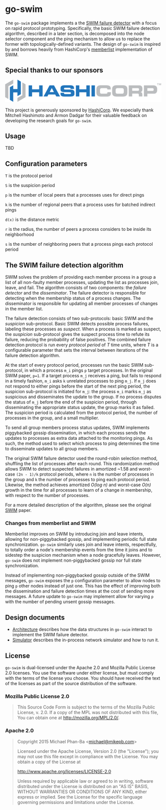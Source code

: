 # go-swim

The `go-swim` package implements a the [SWIM failure detector][swim] with a focus on rapid protocol prototyping. Specifically, the basic SWIM failure detection algorithm, described in a later section, is decomposed into the node selector component and the ping mechanism to allow us to replace the former with topologically-defined variants. The design of `go-swim` is inspired by and borrows heavily from HashiCorp's [memberlist][] implementation of SWIM.


## Special thanks to our sponsors

![HashiCorp](docs/hashicorp_logo.png)

This project is generously sponsored by [HashiCorp][hashicorp]. We especially thank Mitchell Hashimoto and Armon Dadgar for their valuable feedback on developing the research goals for `go-swim`.

## Usage

TBD


## Configuration parameters

`T` is the protocol period

`S` is the suspicion period

`p` is the number of local peers that a processes uses for direct pings

`k` is the number of regional peers that a process uses for batched indirect pings

`d(x)` is the distance metric

`r` is the radius, the number of peers a process considers to be inside its neighborhood

`s` is the number of neighboring peers that a process pings each protocol period


## The SWIM failure detection algorithm

SWIM solves the problem of providing each member process in a group a list of all non-faulty member processes, updating the list as processes join, leave, and fail. The algorithm consists of two components: the *failure detector* and the *disseminator*. The failure detector is responsible for detecting when the membership status of a process changes. The disseminator is responsible for updating all member processes of changes in the member list.

The failure detection consists of two sub-protocols: basic SWIM and the _suspicion_ sub-protocol. Basic SWIM detects possible process failures, labeling these processes as _suspect_. When a process is marked as suspect, the _suspicion_ sub-protocol gives the suspect process time to refute its failure, reducing the probability of false positives. The combined failure detection protocol is run every _protocol period_ of _T_ time units, where _T_ is a configurable parameter that sets the interval between iterations of the failure detection algorithm.

At the start of every protocol period, processes run the basic SWIM sub-protocol, in which a process `m_i` pings `p` target processes. In the original SWIM paper, `p=1`. If a target process `m_j` receives a ping, but fails to respond in a timely fashion, `m_i` asks `k` unrelated processes to ping `m_j`. If `m_j` does not respond to either pings before the start of the next ping period, the suspicion sub-protocol is initiated for `m_j`: the process `m_i` marks `m_j` as suspicious and disseminates the update to the group. If no process disputes the status of `m_j` before the end of the suspicion period, through disseminating the appropriate status update, the group marks it as failed. The suspicion period is calculated from the protocol period, the number of processes in the group, and a small multiplier.

To send all group members process status updates, SWIM implements piggybacked gossip dissemination, in which each process sends the updates to processes as extra data attached to the monitoring pings. As such, the method used to select which process to ping determines the time to disseminate updates to all group members.

The original SWIM failure detector used the round-robin selection method, shuffling the list of processes after each round. This randomization method allows SWIM to detect suspected failures in amortized ~1.58 and worst-case `(2n - 1)/k` protocol periods, where `n` is the number of processes in the group and `k` the number of processes to ping each protocol period. Likewise, the method achieves amortized _O(log n)_ and worst-case _O(n)_ growth in the time for all processes to learn of a change in membership, with respect to the number of processes.

For a more detailed description of the algorithm, please see the original [SWIM][swim] paper.


### Changes from memberlist and SWIM

Memberlist improves on SWIM by introducing join and leave intents, allowing for non-piggybacked gossip, and implementing periodic full state synchronization. `go-swim` similarly uses join and leave intents, respectfully, to totally order a node's membership events from the time it joins and to sidestep the suspicion mechanism when a node gracefully leaves. However, `go-swim` does not implement non-piggybacked gossip nor full state synchronization.

Instead of implementing non-piggybacked gossip outside of the SWIM messages, `go-swim` exposes the `p` configuration parameter to allow nodes to ping `p` other nodes instead of just one. This has the effect of improving both the dissemination and failure detection times at the cost of sending more messages. A future update to `go-swim` may implement allow for varying `p` with the number of pending unsent gossip messages.


## Design documents

- [Architecture][architecture] describes how the data structures in `go-swim` interact to implement the SWIM failure detector.
- [Simulator][simulator] describes the in-process network simulator and how to run it.


## License

`go-swim` is dual-licensed under the Apache 2.0 and Mozilla Public License 2.0 licenses. You use the software under either license, but must comply with the terms of the license you choose. You should have received the text of the licenses as part of the source distribution of the software.


### Mozilla Public License 2.0

> This Source Code Form is subject to the terms of the Mozilla Public
> License, v. 2.0. If a copy of the MPL was not distributed with this
> file, You can obtain one at http://mozilla.org/MPL/2.0/.


### Apache 2.0

> Copyright 2015 Michael Phan-Ba &lt;michael@mikepb.com&gt;
>
> Licensed under the Apache License, Version 2.0 (the "License");
> you may not use this file except in compliance with the License.
> You may obtain a copy of the License at
>
> http://www.apache.org/licenses/LICENSE-2.0
>
> Unless required by applicable law or agreed to in writing, software
> distributed under the License is distributed on an "AS IS" BASIS,
> WITHOUT WARRANTIES OR CONDITIONS OF ANY KIND, either express or implied.
> See the License for the specific language governing permissions and
> limitations under the License.


[architecture]: docs/architecture.md
[hashicorp]: https://www.hashicorp.com
[hashios]: https://github.com/hashicorp
[memberlist]: https://github.com/hashicorp/memberlist
[simulator]: docs/simulator.md
[swim]: http://www.cs.cornell.edu/~asdas/research/dsn02-SWIM.pdf

